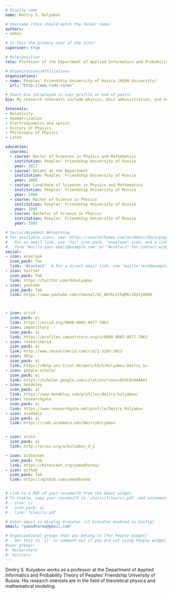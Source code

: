 ```yaml
---
# Display name
name: Dmitry S. Kulyabov

# Username (this should match the folder name)
authors:
- admin

# Is this the primary user of the site?
superuser: true

# Role/position
role: Professor of the Department of Applied Informatics and Probability Theory

# Organizations/Affiliations
organizations:
- name: Peoples' Friendship University of Russia (RUDN University)
  url: "http://www.rudn.ru/en"

# Short bio (displayed in user profile at end of posts)
bio: My research interests include physics, Unix administration, and networking.

Interests:
- Relativity
- Geometrization 
- Electrodynamics and optics
- History of Physics
- Philosophy of Physics
- LaTeX

education:
  courses:
  - course: Doctor of Sciences in Physics and Mathematics
    institution: Peoples' Friendship University of Russia
    year: 2017
  - course: Docent at the Department
    institution: Peoples' Friendship University of Russia
    year: 2005
  - course: Candidate of Sciences in Physics and Mathematics
    institution: Peoples' Friendship University of Russia
    year: 2000
  - course: Master of Science in Physics
    institution: Peoples' Friendship University of Russia
    year: 1995
  - course: Bachelor of Science in Physics
    institution: Peoples' Friendship University of Russia
    year: 1993

# Social/Academic Networking
# For available icons, see: https://sourcethemes.com/academic/docs/page-builder/#icons
#   For an email link, use "fas" icon pack, "envelope" icon, and a link in the
#   form "mailto:your-email@example.com" or "#contact" for contact widget.
social:
- icon: envelope
  icon_pack: fas
  link: '#contact'  # For a direct email link, use "mailto:test@example.org".
- icon: twitter
  icon_pack: fab
  link: https://twitter.com/dskulyabov
- icon: youtube
  icon_pack: fab
  link: https://www.youtube.com/channel/UC_AO7kL5lhqM6c1O2tjH0GQ



- icon: orcid
  icon_pack: ai
  link: https://orcid.org/0000-0002-0877-7063
- icon: impactstory
  icon_pack: ai
  link: https://profiles.impactstory.org/u/0000-0002-0877-7063
- icon: researcherid
  icon_pack: ai
  link: http://www.researcherid.com/rid/I-3183-2013
- icon: dblp
  icon_pack: ai
  link: https://dblp.uni-trier.de/pers/hd/k/Kulyabov:Dmitry_S=
- icon: google-scholar
  icon_pack: ai
  link: https://scholar.google.com/citations?user=D5XLDn4AAAAJ
- icon: mendeley
  icon_pack: ai
  link: https://www.mendeley.com/profiles/dmitry-kulyabov/
- icon: researchgate
  icon_pack: ai
  link: https://www.researchgate.net/profile/Dmitry_Kulyabov
- icon: academia
  icon_pack: ai
  link: https://rudn.academia.edu/DmitryKulyabov


- icon: arxiv
  icon_pack: ai
  link: http://arxiv.org/a/kulyabov_d_1

- icon: bitbucket
  icon_pack: fab
  link: https://bitbucket.org/yamadharma/
- icon: github
  icon_pack: fab
  link: https://github.com/yamadharma


# Link to a PDF of your resume/CV from the About widget.
# To enable, copy your resume/CV to `static/files/cv.pdf` and uncomment the lines below.
# - icon: cv
#   icon_pack: ai
#   link: files/cv.pdf

# Enter email to display Gravatar (if Gravatar enabled in Config)
email: "yamadharma@gmail.com"

# Organizational groups that you belong to (for People widget)
#   Set this to `[]` or comment out if you are not using People widget.
#user_groups:
#- Researchers
#- Visitors
---
```



Dmitry S. Kulyabov works as a professor at the Department of
Applied Informatics and Probability Theory of Peoples' Friendship
University of Russia. His research interests are in the field of
theoretical physics and mathematical modeling.

